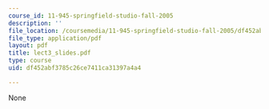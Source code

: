 ```yaml
---
course_id: 11-945-springfield-studio-fall-2005
description: ''
file_location: /coursemedia/11-945-springfield-studio-fall-2005/df452abf3785c26ce7411ca31397a4a4_lect3_slides.pdf
file_type: application/pdf
layout: pdf
title: lect3_slides.pdf
type: course
uid: df452abf3785c26ce7411ca31397a4a4

---
```

None